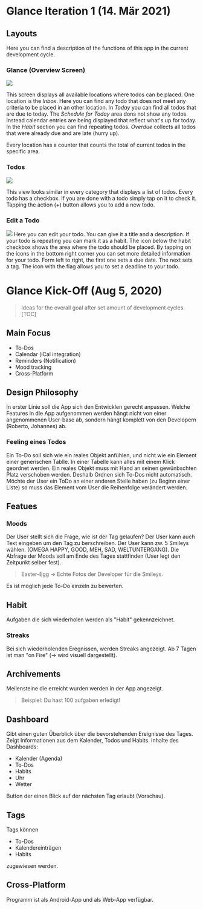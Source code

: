# Glance Iteration 1 (14. Mär 2021)
## Layouts
Here you can find a description of the functions of this app in the current development cycle.
### Glance (Overview Screen)

![](https://i.imgur.com/U46Qt1h.png)

This screen displays all available locations where todos can be placed. One location is the *Inbox*. Here you can find any todo that does not meet any criteria to be placed in an other location. In *Today* you can find all todos that are due to today. The *Schedule for Today* area dons not show any todos. Instead calendar entries are being displayed that reflect what's up for today. In the *Habit* section you can find repeating todos. *Overdue* collects all todos that were already due and are late (hurry up).

Every location has a counter that counts the total of current todos in the specific area.

### Todos
![](https://i.imgur.com/vaFjXWO.png)

This view looks similar in every category that displays a list of todos. Every todo has a checkbox. If you are done with a todo simply tap on it to check it. Tapping the action (+) button allows you to add a new todo.

### Edit a Todo

![](https://i.imgur.com/Mqvierf.png)
Here you can edit your todo. You can give it a title and a description. If your todo is repeating you can mark it as a habit. The icon below the habit checkbox shows the area where the todo should be placed. By tapping on the icons in the bottom right corner you can set more detailed information for your todo. Form left to right, the first one sets a due date. The next sets a tag. The icon with the flag allows you to set a deadline to your todo.


# Glance Kick-Off (Aug 5, 2020)
> Ideas for the overall goal after set amount of development cycles.
[TOC]
## Main Focus
+ To-Dos
+ Calendar (iCal integration)
+ Reminders (Notification)
+ Mood tracking
+ Cross-Platform
## Design Philosophy
In erster Linie soll die App sich den Entwicklen gerecht anpassen. Welche Features in die App aufgenommen werden hängt nicht von einer angenommenen User-base ab, sondern hängt komplett von den Developern (Roberto, Johannes) ab.
### Feeling eines Todos
Ein To-Do soll sich wie ein reales Objekt anfühlen, und nicht wie ein Element einer generischen Tablle. In einer Tabelle kann alles mit einem Klick geordnet werden. Ein reales Objekt muss mit Hand an seinen gewünbschten Platz verschoben werden. Deshalb Ordnen sich To-Dos nicht automatisch. Möchte der User ein ToDo an einer anderen Stelle haben (zu Beginn einer Liste) so muss das Element vom User die Reihenfolge verändert werden.
## Featues
### Moods
Der User stellt sich die Frage, wie ist der Tag gelaufen?
Der User kann auch Text eingeben um den Tag zu berschreiben.
Der User kann zw. 5 Smileys wählen. (OMEGA HAPPY, GOOD, MEH, SAD, WELTUNTERGANG).
Die Abfrage der Moods soll am Ende des Tages stattfinden (User legt den Zeitpunkt selber fest).

> Easter-Egg -> Echte Fotos der Developer für die Smileys.

Es ist möglich jede To-Do einzeln zu bewerten.
## Habit
Aufgaben die sich wiederholen werden als "Habit" gekennzeichnet.
### Streaks
Bei sich wiederholenden Eregnissen, werden Streaks angezeigt. Ab 7 Tagen ist man "on Fire" (-> wird visuell dargestellt).

## Archivements
Meilensteine die erreicht wurden werden in der App angezeigt.

> Beispiel: Du hast 100 aufgaben erledigt!

## Dashboard
Gibt einen guten Überblick über die bevorstehenden Ereignisse des Tages.
Zeigt Informationen aus dem Kalender, Todos und Habits.
Inhalte des Dashboards:
+ Kalender (Agenda)
+ To-Dos
+ Habits
+ Uhr
+ Wetter

Button der einen Blick auf der nächsten Tag erlaubt (Vorschau).

## Tags
Tags können
+ To-Dos
+ Kalendereinträgen
+ Habits

zugewiesen werden.

## Cross-Platform
Programm ist als Android-App und als Web-App verfügbar.
